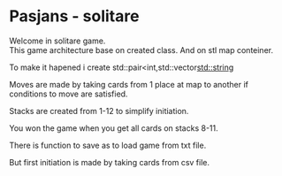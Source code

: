 # Pasjans - solitare
Welcome in solitare game.  
This game architecture base on created class.
And on stl map conteiner.

To make it hapened i create std::pair<int,std::vector<std::string>

Moves are made by taking cards from  1 place at map to another if conditions to move are satisfied.

Stacks are created from 1-12 to simplify initiation.

You won the game when you get all cards on stacks 8-11.

There is function to save as to load game from txt file.

But first initiation is made by taking cards from csv file.

